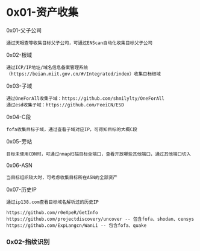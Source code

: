 # 0x01-资产收集
0x01-父子公司
```
通过天眼查等收集目标父子公司，可通过ENScan自动化收集目标父子公司
```
0x02-根域
```
通过ICP/IP地址/域名信息备案管理系统（https://beian.miit.gov.cn/#/Integrated/index）收集目标根域
```
0x03-子域
```
通过OneForAll收集子域：https://github.com/shmilylty/OneForAll
通过esd收集子域：https://github.com/FeeiCN/ESD
```
0x04-C段
```
fofa收集目标子域，通过查看子域对应IP，可得知目标的大概C段
```
0x05-旁站
```
目标未使用CDN时，可通过nmap扫描目标全端口，查看开放哪些其他端口，通过其他端口切入
```
0x06-ASN
```
当目标组织较大时，可考虑收集目标所在ASN的全部资产
```
0x07-历史IP
```
通过ip138.com查看目标域名解析过的历史IP
```

```
https://github.com/r0eXpeR/GetInfo
https://github.com/projectdiscovery/uncover -- 包含fofa、shodan、censys
https://github.com/ExpLangcn/WanLi -- 包含fofa、quake
```
### 0x02-指纹识别
```

```